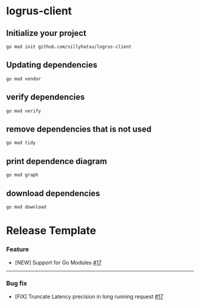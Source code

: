 # logrus-client


## Initialize your project

```
go mod init github.com/sillyhatxu/logrus-client
```

## Updating dependencies

```
go mod vendor
```

## verify dependencies

```
go mod verify
```

## remove dependencies that is not used

```
go mod tidy
```

## print dependence diagram

```
go mod graph
```

## download dependencies

```
go mod download
```

# Release Template

### Feature

* [NEW] Support for Go Modules [#17](https://github.com/sillyhatxu/convenient-utils/issues/17)

---

### Bug fix

* [FIX] Truncate Latency precision in long running request [#17](https://github.com/sillyhatxu/convenient-utils/issues/17)
